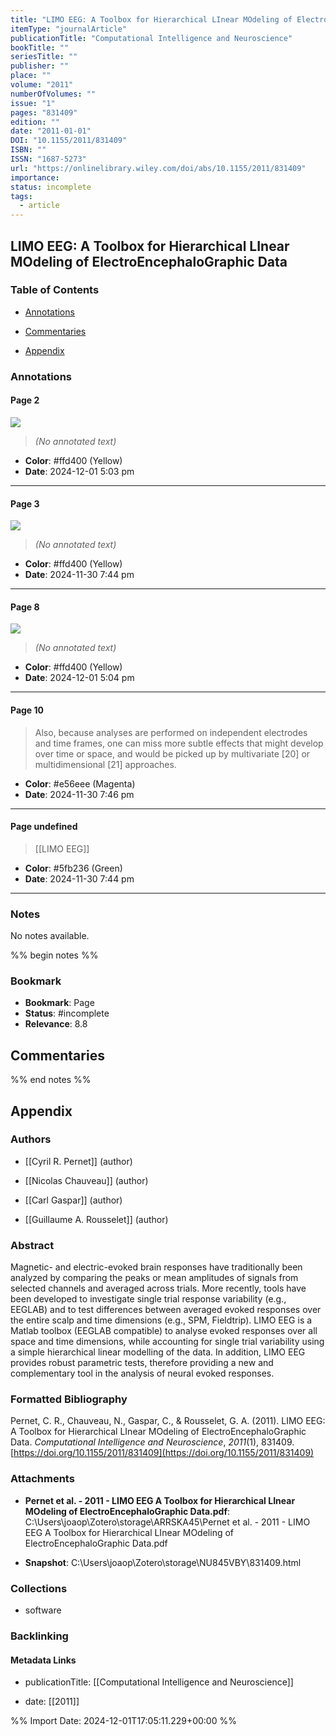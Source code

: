 ```yaml
---
title: "LIMO EEG: A Toolbox for Hierarchical LInear MOdeling of ElectroEncephaloGraphic Data"
itemType: "journalArticle"
publicationTitle: "Computational Intelligence and Neuroscience"
bookTitle: ""
seriesTitle: ""
publisher: ""
place: ""
volume: "2011"
numberOfVolumes: ""
issue: "1"
pages: "831409"
edition: ""
date: "2011-01-01"
DOI: "10.1155/2011/831409"
ISBN: ""
ISSN: "1687-5273"
url: "https://onlinelibrary.wiley.com/doi/abs/10.1155/2011/831409"
importance: 
status: incomplete
tags:
  - article
---
```


## LIMO EEG: A Toolbox for Hierarchical LInear MOdeling of ElectroEncephaloGraphic Data

### Table of Contents

- [Annotations](#annotations)

+ [Commentaries](#commentaries)

- [Appendix](#appendix)

### Annotations




#### Page 2




![](<0 - Supplementary/images/pernetLIMOEEGToolbox2011.md/image-2-x41-y479.png>)



> *(No annotated text)*




- **Color**: #ffd400 (Yellow)
- **Date**: 2024-12-01 5:03 pm

---



#### Page 3




![](<0 - Supplementary/images/pernetLIMOEEGToolbox2011.md/image-3-x38-y31.png>)



> *(No annotated text)*




- **Color**: #ffd400 (Yellow)
- **Date**: 2024-11-30 7:44 pm

---



#### Page 8




![](<0 - Supplementary/images/pernetLIMOEEGToolbox2011.md/image-8-x106-y479.png>)



> *(No annotated text)*




- **Color**: #ffd400 (Yellow)
- **Date**: 2024-12-01 5:04 pm

---



#### Page 10







> Also, because analyses are performed on independent electrodes and time frames, one can miss more subtle effects that might develop over time or space, and would be picked up by multivariate [20] or multidimensional [21] approaches.





- **Color**: #e56eee (Magenta)
- **Date**: 2024-11-30 7:46 pm

---



#### Page undefined








> [[LIMO EEG]]





- **Color**: #5fb236 (Green)
- **Date**: 2024-11-30 7:44 pm

---





### Notes


No notes available.


%% begin notes %%

### Bookmark

- **Bookmark**: Page <!-- Specify the page number or section -->
- **Status**: #incomplete
- **Relevance**: 8.8
## Commentaries



%% end notes %%

## Appendix

### Authors


- [[Cyril R. Pernet]] (author)

- [[Nicolas Chauveau]] (author)

- [[Carl Gaspar]] (author)

- [[Guillaume A. Rousselet]] (author)



### Abstract

Magnetic- and electric-evoked brain responses have traditionally been analyzed by comparing the peaks or mean amplitudes of signals from selected channels and averaged across trials. More recently, tools have been developed to investigate single trial response variability (e.g., EEGLAB) and to test differences between averaged evoked responses over the entire scalp and time dimensions (e.g., SPM, Fieldtrip). LIMO EEG is a Matlab toolbox (EEGLAB compatible) to analyse evoked responses over all space and time dimensions, while accounting for single trial variability using a simple hierarchical linear modelling of the data. In addition, LIMO EEG provides robust parametric tests, therefore providing a new and complementary tool in the analysis of neural evoked responses.


### Formatted Bibliography

Pernet, C. R., Chauveau, N., Gaspar, C., & Rousselet, G. A. (2011). LIMO EEG: A Toolbox for Hierarchical LInear MOdeling of ElectroEncephaloGraphic Data. _Computational Intelligence and Neuroscience_, _2011_(1), 831409. [https://doi.org/10.1155/2011/831409](https://doi.org/10.1155/2011/831409)




### Attachments


- **Pernet et al. - 2011 - LIMO EEG A Toolbox for Hierarchical LInear MOdeling of ElectroEncephaloGraphic Data.pdf**: C:\Users\joaop\Zotero\storage\ARRSKA45\Pernet et al. - 2011 - LIMO EEG A Toolbox for Hierarchical LInear MOdeling of ElectroEncephaloGraphic Data.pdf

- **Snapshot**: C:\Users\joaop\Zotero\storage\NU845VBY\831409.html




### Collections


- software





### Backlinking


#### Metadata Links


- publicationTitle: [[Computational Intelligence and Neuroscience]]




- date: [[2011]]






%% Import Date: 2024-12-01T17:05:11.229+00:00 %%
